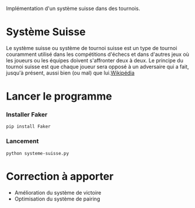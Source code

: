 Implémentation d'un système suisse dans des tournois.

# Système Suisse
Le système suisse ou système de tournoi suisse est un type de tournoi couramment utilisé dans les compétitions d'échecs et dans d'autres jeux où les joueurs ou les équipes doivent s'affronter deux à deux.
Le principe du tournoi suisse est que chaque joueur sera opposé à un adversaire qui a fait, jusqu'à présent, aussi bien (ou mal) que lui.<a href="https://fr.wikipedia.org/wiki/Syst%C3%A8me_suisse">Wikipédia</a>
# Lancer le programme
### Installer Faker
`pip install Faker`

### Lancement
`python systeme-suisse.py`

# Correction à apporter
- Amélioration du système de victoire
- Optimisation du système de pairing
